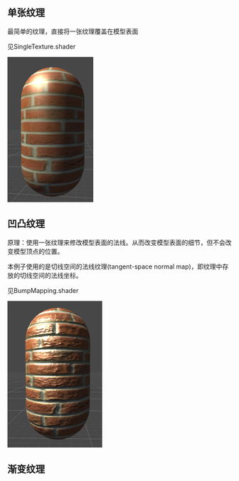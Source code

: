 ## 单张纹理

最简单的纹理，直接将一张纹理覆盖在模型表面

见SingleTexture.shader

![simple](simple.png)


## 凹凸纹理

原理：使用一张纹理来修改模型表面的法线。从而改变模型表面的细节，但不会改变模型顶点的位置。

本例子使用的是切线空间的法线纹理(tangent-space normal map)，即纹理中存放的切线空间的法线坐标。

见BumpMapping.shader

![bump](bump.png)


## 渐变纹理
